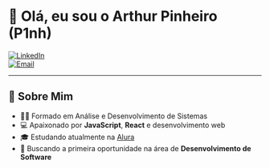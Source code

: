 <!--
  🚀 README de Perfil do GitHub de P1nh
  ✔️ Aparece na seção de destaque do seu perfil
-->

# 👋 Olá, eu sou o Arthur Pinheiro (P1nh)

[![LinkedIn](https://img.shields.io/badge/LinkedIn-Arthur%20Pinheiro-blue?logo=linkedin)](https://www.linkedin.com/in/seu-perfil)  
[![Email](https://img.shields.io/badge/✉️-arthurpinheirodasilva2@gmail.com-red)](mailto:arthurpinheirodasilva2@gmail.com)

---

## 🎯 Sobre Mim
- 🧑‍🎓 Formado em Análise e Desenvolvimento de Sistemas  
- 💻 Apaixonado por **JavaScript**, **React** e desenvolvimento web  
- 🎓 Estudando atualmente na [Alura](https://www.alura.com.br)  
- 🚀 Buscando a primeira oportunidade na área de **Desenvolvimento de Software**

